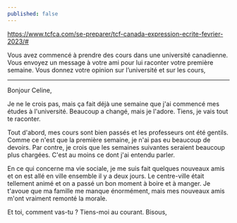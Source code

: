 ```yaml
---
published: false
---
```

https://www.tcfca.com/se-preparer/tcf-canada-expression-ecrite-fevrier-2023/#

Vous avez commencé à prendre des cours dans une université canadienne. Vous envoyez un message à votre ami pour lui raconter votre première semaine. Vous donnez votre opinion sur l’université et sur les cours,

---
Bonjour Celine,

Je ne le crois pas, mais ça fait déjà une semaine que j'ai commencé mes études à l'université. Beaucoup a changé, mais je l'adore. Tiens, je vais tout te raconter.

Tout d'abord, mes cours sont bien passés et les professeurs ont été gentils. Comme ce n'est que la première semaine, je n'ai pas eu beaucoup de devoirs. Par contre, je crois que les semaines suivantes seraient beaucoup plus chargées. C'est au moins ce dont j'ai entendu parler.

En ce qui concerne ma vie sociale, je me suis fait quelques nouveaux amis et on est allé en ville ensemble il y a deux jours. Le centre-ville était tellement animé et on a passé un bon moment à boire et à manger. Je t'avoue que ma famille me manque énormément, mais mes nouveaux amis m'ont vraiment remonté la morale.

Et toi, comment vas-tu ? Tiens-moi au courant.
Bisous,